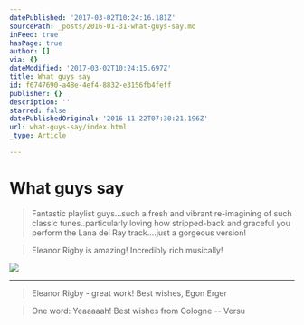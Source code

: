```yaml
---
datePublished: '2017-03-02T10:24:16.181Z'
sourcePath: _posts/2016-01-31-what-guys-say.md
inFeed: true
hasPage: true
author: []
via: {}
dateModified: '2017-03-02T10:24:15.697Z'
title: What guys say
id: f6747690-a48e-4ef4-8832-e3156fb4feff
publisher: {}
description: ''
starred: false
datePublishedOriginal: '2016-11-22T07:30:21.196Z'
url: what-guys-say/index.html
_type: Article

---
```

# What guys say

> Fantastic playlist guys...such a fresh and vibrant re-imagining of such classic tunes..particularly loving how stripped-back and graceful you perform the Lana del Ray track....just a gorgeous version!

> Eleanor Rigby is amazing! Incredibly rich musically!

![](https://the-grid-user-content.s3-us-west-2.amazonaws.com/2fca6cbd-98f3-407d-aa2c-5040f6ed52b3.jpg)

---

> Eleanor Rigby - great work! Best wishes, Egon Erger

> One word: Yeaaaaah! Best wishes from Cologne -- Versu